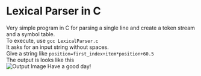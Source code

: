 <!-- SaiKumar Immadi -->
# Lexical Parser in C  

Very simple program in C for parsing a single line and create a token stream and a symbol table.  
To execute, use `gcc LexicalParser.c`  
It asks for an input string without spaces.  
Give a string like `position=first_index+item*position+60.5`  
The output is looks like this  
![Output Image](5th-sem/Compilers-Lab/lab1/output.png)
Have a good day!
